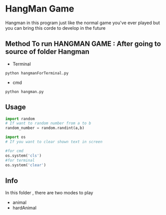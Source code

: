 # HangMan Game
Hangman in this program just like the normal game you've ever played but you can bring this corde to develop in the future

## Method To run HANGMAN GAME : After going to source of folder Hangman

- Terminal 
```
python hangmanForTerminal.py
```
- cmd 
```
python hangman.py
```

## Usage
```python
import random
# If want to random number from a to b
random_number = random.randint(a,b) 

import os
# If you want to clear shown text in screen

#for cmd
os.system('cls')
#for terminal
os.system('clear')

```

## Info
In this folder , there are two modes to play 
* animal
* hardAnimal
